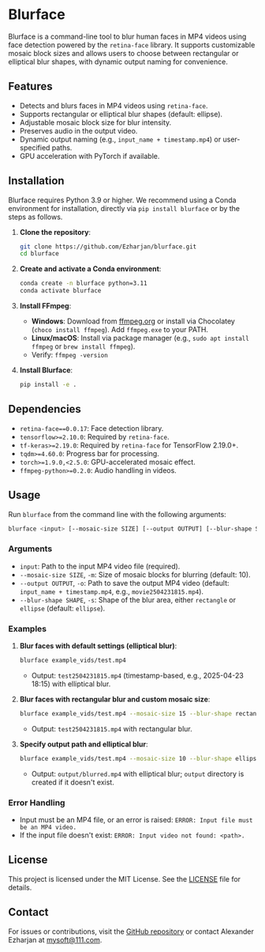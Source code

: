# Blurface

Blurface is a command-line tool to blur human faces in MP4 videos using face detection powered by the `retina-face` library. It supports customizable mosaic block sizes and allows users to choose between rectangular or elliptical blur shapes, with dynamic output naming for convenience.

## Features
- Detects and blurs faces in MP4 videos using `retina-face`.
- Supports rectangular or elliptical blur shapes (default: ellipse).
- Adjustable mosaic block size for blur intensity.
- Preserves audio in the output video.
- Dynamic output naming (e.g., `input_name + timestamp.mp4`) or user-specified paths.
- GPU acceleration with PyTorch if available.

## Installation

Blurface requires Python 3.9 or higher. We recommend using a Conda environment for installation, directly via `pip install blurface` or by the steps as follows.

1. **Clone the repository**:
   ```bash
   git clone https://github.com/Ezharjan/blurface.git
   cd blurface
   ```

2. **Create and activate a Conda environment**:
   ```bash
   conda create -n blurface python=3.11
   conda activate blurface
   ```

3. **Install FFmpeg**:
   - **Windows**: Download from [ffmpeg.org](https://ffmpeg.org/download.html) or install via Chocolatey (`choco install ffmpeg`). Add `ffmpeg.exe` to your PATH.
   - **Linux/macOS**: Install via package manager (e.g., `sudo apt install ffmpeg` or `brew install ffmpeg`).
   - Verify: `ffmpeg -version`

4. **Install Blurface**:
   ```bash
   pip install -e .
   ```

## Dependencies
- `retina-face==0.0.17`: Face detection library.
- `tensorflow>=2.10.0`: Required by `retina-face`.
- `tf-keras>=2.19.0`: Required by `retina-face` for TensorFlow 2.19.0+.
- `tqdm>=4.60.0`: Progress bar for processing.
- `torch>=1.9.0,<2.5.0`: GPU-accelerated mosaic effect.
- `ffmpeg-python>=0.2.0`: Audio handling in videos.

## Usage

Run `blurface` from the command line with the following arguments:

```bash
blurface <input> [--mosaic-size SIZE] [--output OUTPUT] [--blur-shape SHAPE]
```

### Arguments
- `input`: Path to the input MP4 video file (required).
- `--mosaic-size SIZE`, `-m`: Size of mosaic blocks for blurring (default: 10).
- `--output OUTPUT`, `-o`: Path to save the output MP4 video (default: `input_name + timestamp.mp4`, e.g., `movie2504231815.mp4`).
- `--blur-shape SHAPE`, `-s`: Shape of the blur area, either `rectangle` or `ellipse` (default: `ellipse`).

### Examples
1. **Blur faces with default settings (elliptical blur)**:
   ```bash
   blurface example_vids/test.mp4
   ```
   - Output: `test2504231815.mp4` (timestamp-based, e.g., 2025-04-23 18:15) with elliptical blur.

2. **Blur faces with rectangular blur and custom mosaic size**:
   ```bash
   blurface example_vids/test.mp4 --mosaic-size 15 --blur-shape rectangle
   ```
   - Output: `test2504231815.mp4` with rectangular blur.

3. **Specify output path and elliptical blur**:
   ```bash
   blurface example_vids/test.mp4 --mosaic-size 10 --blur-shape ellipse --output output/blurred.mp4
   ```
   - Output: `output/blurred.mp4` with elliptical blur; `output` directory is created if it doesn't exist.

### Error Handling
- Input must be an MP4 file, or an error is raised: `ERROR: Input file must be an MP4 video.`
- If the input file doesn't exist: `ERROR: Input video not found: <path>.`

## License
This project is licensed under the MIT License. See the [LICENSE](LICENSE) file for details.

## Contact
For issues or contributions, visit the [GitHub repository](https://github.com/Ezharjan/blurface) or contact Alexander Ezharjan at mysoft@111.com.